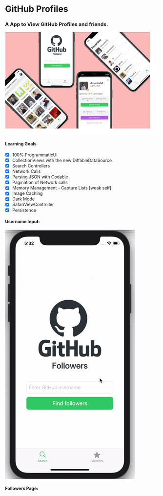 # GitHub Profiles

### A App to View GitHub Profiles and friends. 

 ![](ScreenShots/allScreens.png)

#### Learning Goals 
- [x] 100% ProgrammaticUI
- [x] CollectionViews with the new DiffableDataSource
- [x] Search Controllers
- [x] Network Calls
- [x] Parsing JSON with Codable
- [x] Pagination of Network calls
- [x] Memory Management - Capture Lists [weak self]
- [x] Image Caching
- [x] Dark Mode
- [x] SafariViewController
- [x] Persistence

#### Username Input: 
![ ](https://raw.githubusercontent.com/dhruvshah8/GitHubProfiles/master/ScreenShots/Screen%20Recordings/screen1.gif?token=AHH3VN44ZWGFWLT35BWLLES7D6V3Q)

#### Followers Page: 

